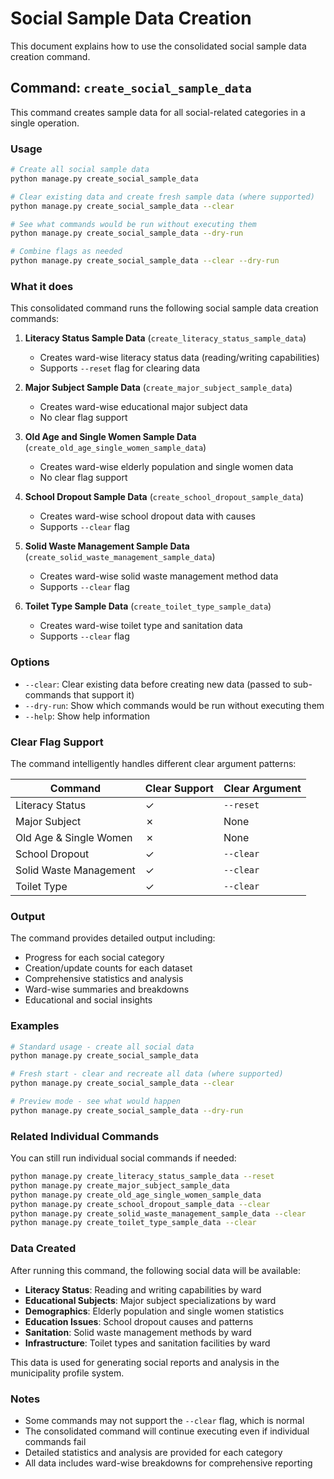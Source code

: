 # Social Sample Data Creation

This document explains how to use the consolidated social sample data creation command.

## Command: `create_social_sample_data`

This command creates sample data for all social-related categories in a single operation.

### Usage

```bash
# Create all social sample data
python manage.py create_social_sample_data

# Clear existing data and create fresh sample data (where supported)
python manage.py create_social_sample_data --clear

# See what commands would be run without executing them
python manage.py create_social_sample_data --dry-run

# Combine flags as needed
python manage.py create_social_sample_data --clear --dry-run
```

### What it does

This consolidated command runs the following social sample data creation commands:

1. **Literacy Status Sample Data** (`create_literacy_status_sample_data`)
   - Creates ward-wise literacy status data (reading/writing capabilities)
   - Supports `--reset` flag for clearing data

2. **Major Subject Sample Data** (`create_major_subject_sample_data`)
   - Creates ward-wise educational major subject data
   - No clear flag support

3. **Old Age and Single Women Sample Data** (`create_old_age_single_women_sample_data`)
   - Creates ward-wise elderly population and single women data
   - No clear flag support

4. **School Dropout Sample Data** (`create_school_dropout_sample_data`)
   - Creates ward-wise school dropout data with causes
   - Supports `--clear` flag

5. **Solid Waste Management Sample Data** (`create_solid_waste_management_sample_data`)
   - Creates ward-wise solid waste management method data
   - Supports `--clear` flag

6. **Toilet Type Sample Data** (`create_toilet_type_sample_data`)
   - Creates ward-wise toilet type and sanitation data
   - Supports `--clear` flag

### Options

- `--clear`: Clear existing data before creating new data (passed to sub-commands that support it)
- `--dry-run`: Show which commands would be run without executing them
- `--help`: Show help information

### Clear Flag Support

The command intelligently handles different clear argument patterns:

| Command | Clear Support | Clear Argument |
|---------|---------------|----------------|
| Literacy Status | ✓ | `--reset` |
| Major Subject | ✗ | None |
| Old Age & Single Women | ✗ | None |
| School Dropout | ✓ | `--clear` |
| Solid Waste Management | ✓ | `--clear` |
| Toilet Type | ✓ | `--clear` |

### Output

The command provides detailed output including:
- Progress for each social category
- Creation/update counts for each dataset
- Comprehensive statistics and analysis
- Ward-wise summaries and breakdowns
- Educational and social insights

### Examples

```bash
# Standard usage - create all social data
python manage.py create_social_sample_data

# Fresh start - clear and recreate all data (where supported)
python manage.py create_social_sample_data --clear

# Preview mode - see what would happen
python manage.py create_social_sample_data --dry-run
```

### Related Individual Commands

You can still run individual social commands if needed:

```bash
python manage.py create_literacy_status_sample_data --reset
python manage.py create_major_subject_sample_data
python manage.py create_old_age_single_women_sample_data
python manage.py create_school_dropout_sample_data --clear
python manage.py create_solid_waste_management_sample_data --clear
python manage.py create_toilet_type_sample_data --clear
```

### Data Created

After running this command, the following social data will be available:

- **Literacy Status**: Reading and writing capabilities by ward
- **Educational Subjects**: Major subject specializations by ward
- **Demographics**: Elderly population and single women statistics
- **Education Issues**: School dropout causes and patterns
- **Sanitation**: Solid waste management methods by ward
- **Infrastructure**: Toilet types and sanitation facilities by ward

This data is used for generating social reports and analysis in the municipality profile system.

### Notes

- Some commands may not support the `--clear` flag, which is normal
- The consolidated command will continue executing even if individual commands fail
- Detailed statistics and analysis are provided for each category
- All data includes ward-wise breakdowns for comprehensive reporting
